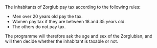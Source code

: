 
The inhabitants of Zorglub pay tax according to the following rules:

* Men over 20 years old pay the tax.
* Women pay tax if they are between 18 and 35 years old.
* The others do not pay tax.

The programme will therefore ask the age and sex of the Zorglubian, and will then decide whether the inhabitant is taxable or not.
